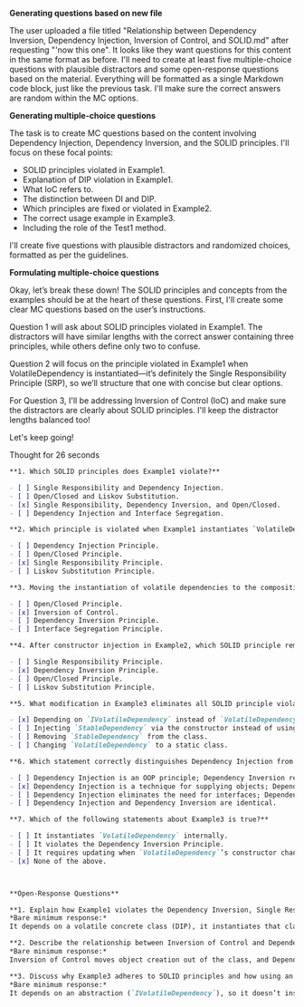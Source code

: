 **Generating questions based on new file**

The user uploaded a file titled "Relationship between Dependency Inversion, Dependency Injection, Inversion of Control, and SOLID.md" after requesting "'now this one". It looks like they want questions for this content in the same format as before. I'll need to create at least five multiple-choice questions with plausible distractors and some open-response questions based on the material. Everything will be formatted as a single Markdown code block, just like the previous task. I'll make sure the correct answers are random within the MC options.

**Generating multiple-choice questions**

The task is to create MC questions based on the content involving Dependency Injection, Dependency Inversion, and the SOLID principles. I'll focus on these focal points:

* SOLID principles violated in Example1.
* Explanation of DIP violation in Example1.
* What IoC refers to.
* The distinction between DI and DIP.
* Which principles are fixed or violated in Example2.
* The correct usage example in Example3.
* Including the role of the Test1 method.

I'll create five questions with plausible distractors and randomized choices, formatted as per the guidelines.

**Formulating multiple-choice questions**

Okay, let’s break these down! The SOLID principles and concepts from the examples should be at the heart of these questions. First, I'll create some clear MC questions based on the user’s instructions.

Question 1 will ask about SOLID principles violated in Example1. The distractors will have similar lengths with the correct answer containing three principles, while others define only two to confuse.

Question 2 will focus on the principle violated in Example1 when VolatileDependency is instantiated—it’s definitely the Single Responsibility Principle (SRP), so we’ll structure that one with concise but clear options.

For Question 3, I'll be addressing Inversion of Control (IoC) and make sure the distractors are clearly about SOLID principles. I'll keep the distractor lengths balanced too!

Let's keep going!


Thought for 26 seconds


```markdown
**1. Which SOLID principles does Example1 violate?**

- [ ] Single Responsibility and Dependency Injection.  
- [ ] Open/Closed and Liskov Substitution.  
- [x] Single Responsibility, Dependency Inversion, and Open/Closed.  
- [ ] Dependency Injection and Interface Segregation.  

**2. Which principle is violated when Example1 instantiates `VolatileDependency` itself?**

- [ ] Dependency Injection Principle.  
- [ ] Open/Closed Principle.  
- [x] Single Responsibility Principle.  
- [ ] Liskov Substitution Principle.  

**3. Moving the instantiation of volatile dependencies to the composition root exemplifies which concept?**

- [ ] Open/Closed Principle.  
- [x] Inversion of Control.  
- [ ] Dependency Inversion Principle.  
- [ ] Interface Segregation Principle.  

**4. After constructor injection in Example2, which SOLID principle remains violated?**

- [ ] Single Responsibility Principle.  
- [x] Dependency Inversion Principle.  
- [ ] Open/Closed Principle.  
- [ ] Liskov Substitution Principle.  

**5. What modification in Example3 eliminates all SOLID principle violations?**

- [x] Depending on `IVolatileDependency` instead of `VolatileDependency`.  
- [ ] Injecting `StableDependency` via the constructor instead of using `new`.  
- [ ] Removing `StableDependency` from the class.  
- [ ] Changing `VolatileDependency` to a static class.  

**6. Which statement correctly distinguishes Dependency Injection from Dependency Inversion?**

- [ ] Dependency Injection is an OOP principle; Dependency Inversion refers to an IoC technique.  
- [x] Dependency Injection is a technique for supplying objects; Dependency Inversion is the principle of depending on abstractions.  
- [ ] Dependency Injection eliminates the need for interfaces; Dependency Inversion mandates concrete implementations.  
- [ ] Dependency Injection and Dependency Inversion are identical.  

**7. Which of the following statements about Example3 is true?**

- [ ] It instantiates `VolatileDependency` internally.  
- [ ] It violates the Dependency Inversion Principle.  
- [ ] It requires updating when `VolatileDependency`’s constructor changes.  
- [x] None of the above.  



**Open-Response Questions**

**1. Explain how Example1 violates the Dependency Inversion, Single Responsibility, and Open/Closed principles.**  
*Bare minimum response:*  
It depends on a volatile concrete class (DIP), it instantiates that class itself (SRP), and it breaks when the dependency’s constructor changes (OCP).

**2. Describe the relationship between Inversion of Control and Dependency Injection as illustrated by Example2.**  
*Bare minimum response:*  
Inversion of Control moves object creation out of the class, and Dependency Injection supplies dependencies via the constructor.

**3. Discuss why Example3 adheres to SOLID principles and how using an interface supports that.**  
*Bare minimum response:*  
It depends on an abstraction (`IVolatileDependency`), so it doesn’t instantiate concrete classes (DIP/SRP) and won’t break if implementations change (OCP).  
```
